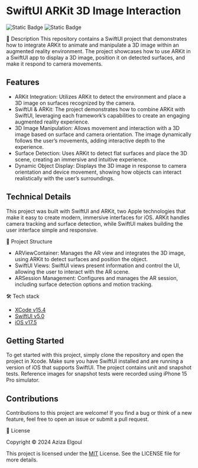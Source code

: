 # SwiftUI ARKit 3D Image Interaction

![Static Badge](https://img.shields.io/badge/v5.0-maker?label=swift&color=orange) ![Static Badge](https://img.shields.io/badge/IOS-maker?label=platforms&color=blue)

📝 Description
This repository contains a SwiftUI project that demonstrates how to integrate ARKit to animate and manipulate a 3D image within an augmented reality environment. The project showcases how to use ARKit in a SwiftUI app to display a 3D image, position it on detected surfaces, and make it respond to camera movements.

## Features
- ARKit Integration: Utilizes ARKit to detect the environment and place a 3D image on surfaces recognized by the camera.
- SwiftUI & ARKit: The project demonstrates how to combine ARKit with SwiftUI, leveraging each framework’s capabilities to create an engaging augmented reality experience.
- 3D Image Manipulation: Allows movement and interaction with a 3D image based on surface and camera orientation. The image dynamically follows the user’s movements, adding interactive depth to the experience.
- Surface Detection: Uses ARKit to detect flat surfaces and place the 3D scene, creating an immersive and intuitive experience.
- Dynamic Object Display: Displays the 3D image in response to camera orientation and device movement, showing how objects can interact realistically with the user’s surroundings.

## Technical Details
This project was built with SwiftUI and ARKit, two Apple technologies that make it easy to create modern, immersive interfaces for iOS. ARKit handles camera tracking and surface detection, while SwiftUI makes building the user interface simple and responsive.

📂 Project Structure
- ARViewContainer: Manages the AR view and integrates the 3D image, using ARKit to detect surfaces and position the object.
- SwiftUI Views: SwiftUI views present information and control the UI, allowing the user to interact with the AR scene.
- ARSession Management: Configures and manages the AR session, including surface detection options and motion tracking.


🛠 Tech stack

* [XCode v15.4](https://developer.apple.com/xcode/)
* [SwiftUI v5.0](https://developer.apple.com/documentation/swiftui)
* [iOS v17.5](https://www.apple.com/befr/ios/ios-17/)

## Getting Started

To get started with this project, simply clone the repository and open the project in Xcode. Make sure you have SwiftUI installed and are running a version of iOS that supports SwiftUI.
The project contains unit and snapshot tests. Reference images for snapshot tests were recorded using iPhone 15 Pro simulator.

## Contributions

Contributions to this project are welcome! If you find a bug or think of a new feature, feel free to open an issue or submit a pull request.

📄 License

Copyright © 2024 Aziza Elgoul

This project is licensed under the [MIT](https://opensource.org/license/mit) License. See the LICENSE file for more details.

